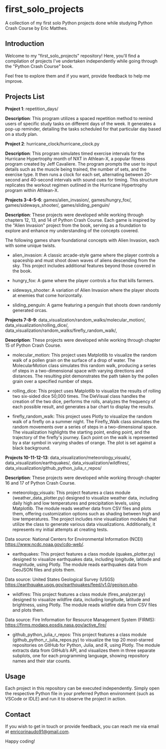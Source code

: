 # first_solo_projects

A collection of my first solo Python projects done while studying Python Crash Course by Eric Matthes.

## Introduction

Welcome to my "first_solo_projects" repository! Here, you'll find a compilation of projects I've undertaken independently while going through the "Python Crash Course" book.

Feel free to explore them and if you want, provide feedback to help me improve.

## Projects List

**Project 1**: repetition_days/

**Description**:
This program utilizes a spaced repetition method to remind users of specific study tasks on different days of the week. It generates a pop-up reminder, detailing the tasks scheduled for that particular day based on a study plan.

**Project 2**: hurricane_clock/hurricane_clock.py

**Description**:
This program simulates timed exercise intervals for the Hurricane Hypertrophy month of NXT in Athlean-X, a popular fitness program created by Jeff Cavaliere. The program prompts the user to input details such as the muscle being trained, the number of sets, and the exercise type. It then runs a clock for each set, alternating between 20-second and 40-second intervals with sound cues for timing. This structure replicates the workout regimen outlined in the Hurricane Hypertrophy program within Athlean-X.

**Projects 3-4-5-6**: games/alien_invasion/, games/hungry_fox/, games/sideways_shooter/, games/sliding_penguin/

**Description**:
These projects were developed while working through chapters 12, 13, and 14 of Python Crash Course. Each game is inspired by the "Alien Invasion" project from the book, serving as a foundation to explore and enhance my understanding of the concepts covered.

The following games share foundational concepts with Alien Invasion, each with some unique twists.

- alien_invasion: A classic arcade-style game where the player controls a spaceship and must shoot down waves of aliens descending from the sky. This project includes additional features beyond those covered in the book.

- hungry_fox: A game where the player controls a fox that kills farmers.

- sideways_shooter: A variation of Alien Invasion where the player shoots at enemies that come horizontally.

- sliding_penguin: A game featuring a penguin that shoots down randomly generated orcas.

**Projects 7-8-9**:  data_visualization/random_walks/molecular_motion/, data_visualization/rolling_dice/, data_visualization/random_walks/firefly_random_walk/,

**Description**:
These projects were developed while working through chapter 15 of Python Crash Course.

- molecular_motion: This project uses Matplotlib to visualize the random walk of a pollen grain on the surface of a drop of water. The MolecularMotion class simulates this random walk, producing a series of steps in a two-dimensional space with varying directions and distances. The resulting plot demonstrates the path taken by the pollen grain over a specified number of steps.

- rolling_dice: This project uses Matplotlib to visualize the results of rolling two six-sided dice 50,000 times. The DieVisual class handles the creation of the two dice, performs the rolls, analyzes the frequency of each possible result, and generates a bar chart to display the results.

- firefly_random_walk: This project uses Plotly to visualize  the random walk of a firefly on a summer night. The Firefly_Walk class simulates the random movements over a series of steps in a two-dimensional space. The visualization highlights the starting point, ending point, and the trajectory of the firefly's journey. Each point on the walk is represented by a star symbol in varying shades of orange. The plot is set against a black background.

**Projects 10-11-12-13**: data_visualization/meteorology_visuals/, data_visualization/earthquakes/, data_visualization/wildfires/, data_visualization/github_python_julia_r_repos/

**Description**:
These projects were developed while working through chapter 16 and 17 of Python Crash Course.

- meteorology_visuals: This project features a class module (weather_data_plotter.py) designed to visualize weather data, including daily high and low temperatures and precipitation levels, using Matplotlib. The module reads weather data from CSV files and plots them, offering customization options such as shading between high and low temperatures.
The project includes nine visualization modules that utilize the class to generate various data visualizations. Additionally, it represents my initial attempts at creating tests.

Data source: National Centers for Environmental Information (NCEI) <https://www.ncdc.noaa.gov/cdo-web/>.

- earthquakes: This project features a class module (quakes_plotter.py) designed to visualize earthquakes data, including longitude, latitude and magnitude, using Plotly. The module reads earthquakes data from GeoJSON files and plots them.

Data source: United States Geological Survey (USGS) <https://earthquake.usgs.gov/earthquakes/feed/v1.0/geojson.php>.

- wildfires: This project features a class module (fires_analyzer.py) designed to visualize wildfire data, including longitude, latitude and brightness, using Plotly. The module reads wildfire data from CSV files and plots them.

Data source: Fire Information for Resource Management System (FIRMS): <https://firms.modaps.eosdis.nasa.gov/active_fire/>

- github_python_julia_r_repos: This project features a class module (github_python_r_julia_repos.py) to visualize the top 20 most-starred repositories on GitHub for Python, Julia, and R, using Plotly. The module extracts data from GitHub’s API, and visualizes them in three separate subplots, one for each programming language, showing repository names and their star counts.

## Usage

Each project in this repository can be executed independently. Simply open the respective Python file in your preferred Python environment (such as VSCode or IDLE) and run it to observe the project in action.

## Contact

If you wish to get in touch or provide feedback, you can reach me via email at <enricorinaudo91@gmail.com>.

Happy coding!
